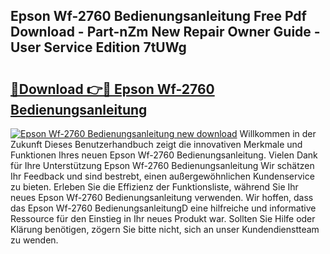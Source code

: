 ## Epson Wf-2760 Bedienungsanleitung Free Pdf Download - Part-nZm New Repair Owner Guide - User Service Edition 7tUWg

# <h2><a href="http://df34ytz.blite.top/?on=Epson+Wf-2760+Bedienungsanleitung">🔗Download 👉🔴 Epson Wf-2760 Bedienungsanleitung</a></h2>

[![Epson Wf-2760 Bedienungsanleitung new download](https://i.imgur.com/lujVjoI.png)](http://df34ytz.blite.top/?on=Epson+Wf-2760+Bedienungsanleitung)
Willkommen in der Zukunft Dieses Benutzerhandbuch zeigt die innovativen Merkmale und Funktionen Ihres neuen Epson Wf-2760 Bedienungsanleitung. Vielen Dank für Ihre Unterstützung Epson Wf-2760 Bedienungsanleitung Wir schätzen Ihr Feedback und sind bestrebt, einen außergewöhnlichen Kundenservice zu bieten. Erleben Sie die Effizienz der Funktionsliste, während Sie Ihr neues Epson Wf-2760 Bedienungsanleitung verwenden. Wir hoffen, dass das Epson Wf-2760 BedienungsanleitungD eine hilfreiche und informative Ressource für den Einstieg in Ihr neues Produkt war. Sollten Sie Hilfe oder Klärung benötigen, zögern Sie bitte nicht, sich an unser Kundendienstteam zu wenden.
